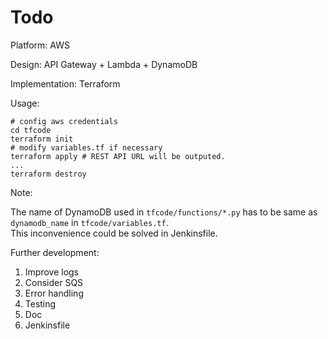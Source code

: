 # Todo

Platform: AWS

Design: API Gateway + Lambda + DynamoDB

Implementation: Terraform

Usage:
```
# config aws credentials
cd tfcode
terraform init
# modify variables.tf if necessary
terraform apply # REST API URL will be outputed.
...
terraform destroy
```

Note:

The name of DynamoDB used in `tfcode/functions/*.py` has to be same as `dynamodb_name` in `tfcode/variables.tf`.  
This inconvenience could be solved in Jenkinsfile.

Further development:

1. Improve logs
2. Consider SQS
3. Error handling
4. Testing
5. Doc
6. Jenkinsfile
